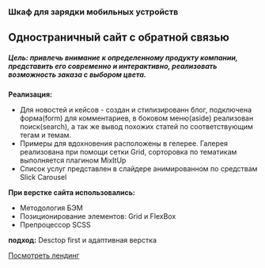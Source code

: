 ### Шкаф для зарядки мобильных устройств
## Одностраничный сайт с обратной связью

##### Цель: привлечь внимание к определенному продукту компании, представить его современно и интерактивно, реализовать возможность заказа с выбором цвета.

**Реализация:** 
- Для новостей и кейсов - создан и стилизированн блог, подключена форма(form) для комментариев, в боковом меню(aside) реализован поиск(search), а так же вывод похожих статей по соответствующим тегам и темам.
- Примеры для вдохновения расположены в гелерее. Галерея реализована при помощи сетки Grid, сорторовка по тематикам выполняется плагином MixItUp
- Список услуг представлен в слайдере анимированном по средствам Slick Carousel

**При верстке сайта использовались:**
- Методология БЭМ
- Позиционирование элементов: Grid и FlexBox
- Препроцессор SCSS


**подход:** Desctop first и адаптивная верстка


[Посмотреть лендинг](/index.html)

